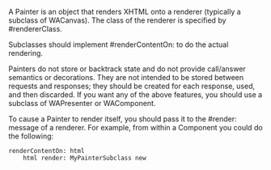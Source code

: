 A Painter is an object that renders XHTML onto a renderer (typically a subclass of WACanvas). The class of the renderer is specified by #rendererClass.

Subclasses should implement #renderContentOn: to do the actual rendering.

Painters do not store or backtrack state and do not provide call/answer semantics or decorations. They are not intended to be stored between requests and responses; they should be created for each response, used, and then discarded. If you want any of the above features, you should use a subclass of WAPresenter or WAComponent.

To cause a Painter to render itself, you should pass it to the #render: message of a renderer. For example, from within a Component you could do the following:

	renderContentOn: html
		html render: MyPainterSubclass new
